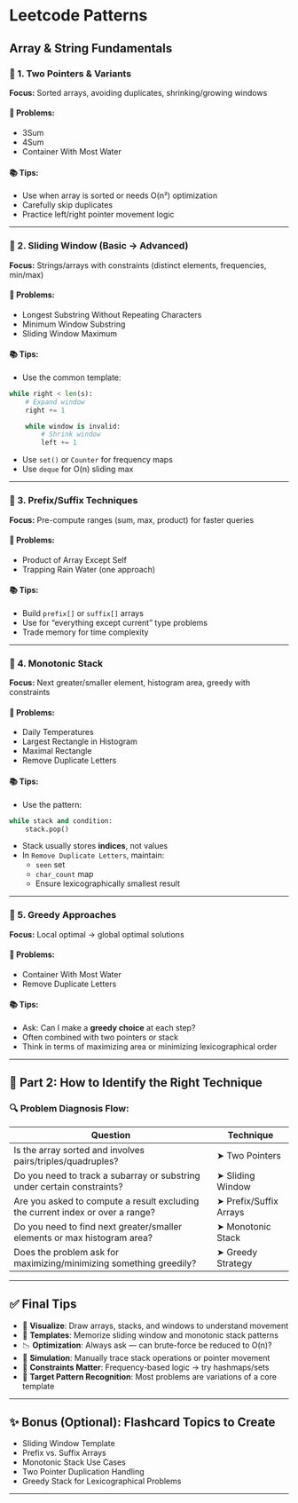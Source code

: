 # Leetcode Patterns

## Array & String Fundamentals

### 📌 1. Two Pointers & Variants

**Focus:** Sorted arrays, avoiding duplicates, shrinking/growing windows

#### 🔹 Problems:

- 3Sum
- 4Sum
- Container With Most Water

#### 📚 Tips:

- Use when array is sorted or needs O(n²) optimization
- Carefully skip duplicates
- Practice left/right pointer movement logic

---

### 📌 2. Sliding Window (Basic → Advanced)

**Focus:** Strings/arrays with constraints (distinct elements, frequencies, min/max)

#### 🔹 Problems:

- Longest Substring Without Repeating Characters
- Minimum Window Substring
- Sliding Window Maximum

#### 📚 Tips:

- Use the common template:

```python
while right < len(s):
    # Expand window
    right += 1

    while window is invalid:
        # Shrink window
        left += 1
```

- Use `set()` or `Counter` for frequency maps
- Use `deque` for O(n) sliding max

---

### 📌 3. Prefix/Suffix Techniques

**Focus:** Pre-compute ranges (sum, max, product) for faster queries

#### 🔹 Problems:

- Product of Array Except Self
- Trapping Rain Water (one approach)

#### 📚 Tips:

- Build `prefix[]` or `suffix[]` arrays
- Use for “everything except current” type problems
- Trade memory for time complexity

---

### 📌 4. Monotonic Stack

**Focus:** Next greater/smaller element, histogram area, greedy with constraints

#### 🔹 Problems:

- Daily Temperatures
- Largest Rectangle in Histogram
- Maximal Rectangle
- Remove Duplicate Letters

#### 📚 Tips:

- Use the pattern:

```python
while stack and condition:
    stack.pop()
```

- Stack usually stores **indices**, not values
- In `Remove Duplicate Letters`, maintain:
  - `seen` set
  - `char_count` map
  - Ensure lexicographically smallest result

---

### 📌 5. Greedy Approaches

**Focus:** Local optimal → global optimal solutions

#### 🔹 Problems:

- Container With Most Water
- Remove Duplicate Letters

#### 📚 Tips:

- Ask: Can I make a **greedy choice** at each step?
- Often combined with two pointers or stack
- Think in terms of maximizing area or minimizing lexicographical order

---

## 🧠 Part 2: How to Identify the Right Technique

### 🔍 Problem Diagnosis Flow:

| Question                                                                       | Technique              |
| ------------------------------------------------------------------------------ | ---------------------- |
| Is the array sorted and involves pairs/triples/quadruples?                     | ➤ Two Pointers         |
| Do you need to track a subarray or substring under certain constraints?        | ➤ Sliding Window       |
| Are you asked to compute a result excluding the current index or over a range? | ➤ Prefix/Suffix Arrays |
| Do you need to find next greater/smaller elements or max histogram area?       | ➤ Monotonic Stack      |
| Does the problem ask for maximizing/minimizing something greedily?             | ➤ Greedy Strategy      |

---

## ✅ Final Tips

- 🧠 **Visualize**: Draw arrays, stacks, and windows to understand movement
- 🔄 **Templates**: Memorize sliding window and monotonic stack patterns
- 📉 **Optimization**: Always ask — can brute-force be reduced to O(n)?
- 🔁 **Simulation**: Manually trace stack operations or pointer movement
- 💭 **Constraints Matter**: Frequency-based logic → try hashmaps/sets
- 🎯 **Target Pattern Recognition**: Most problems are variations of a core template

---

## ✨ Bonus (Optional): Flashcard Topics to Create

- Sliding Window Template
- Prefix vs. Suffix Arrays
- Monotonic Stack Use Cases
- Two Pointer Duplication Handling
- Greedy Stack for Lexicographical Problems

---
